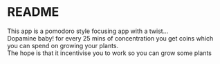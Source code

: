 # README

This app is a pomodoro style focusing app with a twist... 
<br>
Dopamine baby! for every 25 mins of concentration you get coins which you can spend on growing your plants.
<br>
The hope is that it incentivise you to work so you can grow some plants
